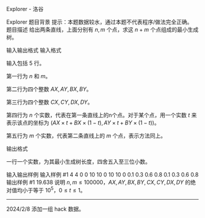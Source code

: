 



Explorer - 洛谷














Explorer
题目背景
提示：本题数据较水，通过本题不代表程序/做法完全正确。
题目描述
给出两条直线，上面分别有 $n,m$ 个点，求这 $n+m$ 个点组成的最小生成树。

输入输出格式
输入格式

输入包括 $5$ 行。 

第一行为 $n$ 和 $m$。

第二行为四个整数 $AX,AY,BX,BY$。

第三行为四个整数 $CX,CY,DX,DY$。 

第四行为 $n$ 个实数，代表在第一条直线上的n个点。对于某个点，用一个实数 $t$ 来表示该点的坐标为 $(AX\times t + BX \times (1 - t), AY \times t + BY \times (1 - t))$。 

第五行为 $m$ 个实数，代表第二条直线上的 $m$ 个点，表示方法同上。

输出格式

一行一个实数，为其最小生成树长度，四舍五入至三位小数。

输入输出样例
输入样例 #1
4 4 
0 0 10 10 
0 10 10 0 
0.1 0.3 0.6 0.8 
0.1 0.3 0.6 0.8
输出样例 #1
19.638
说明
$n,m \le 100000$，$AX,AY,BX,BY,CX,CY,DX,DY$ 的绝对值均小于等于 $10^5$，$0 \le t \le 1$。


------------
2024/2/8 添加一组 hack 数据。






